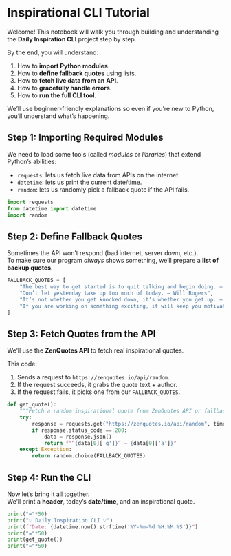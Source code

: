 # Inspirational CLI Tutorial

Welcome! This notebook will walk you through building and understanding the **Daily Inspiration CLI** project step by step.  

By the end, you will understand:
1. How to **import Python modules**.
2. How to **define fallback quotes** using lists.
3. How to **fetch live data from an API**.
4. How to **gracefully handle errors**.
5. How to **run the full CLI tool**.

We’ll use beginner-friendly explanations so even if you’re new to Python, you’ll understand what’s happening.

## Step 1: Importing Required Modules  

We need to load some tools (called *modules* or *libraries*) that extend Python’s abilities:  

- `requests`: lets us fetch live data from APIs on the internet.  
- `datetime`: lets us print the current date/time.  
- `random`: lets us randomly pick a fallback quote if the API fails.  



```python
import requests
from datetime import datetime
import random

```

## Step 2: Define Fallback Quotes  

Sometimes the API won’t respond (bad internet, server down, etc.).  
To make sure our program *always* shows something, we’ll prepare a **list of backup quotes**.  



```python
FALLBACK_QUOTES = [
    "The best way to get started is to quit talking and begin doing. – Walt Disney",
    "Don’t let yesterday take up too much of today. – Will Rogers",
    "It’s not whether you get knocked down, it’s whether you get up. – Vince Lombardi",
    "If you are working on something exciting, it will keep you motivated. – Steve Jobs"
]

```

## Step 3: Fetch Quotes from the API  

We’ll use the **ZenQuotes API** to fetch real inspirational quotes.  

This code:  
1. Sends a request to `https://zenquotes.io/api/random`.  
2. If the request succeeds, it grabs the quote text + author.  
3. If the request fails, it picks one from our `FALLBACK_QUOTES`.  



```python
def get_quote():
    """Fetch a random inspirational quote from ZenQuotes API or fallback list."""
    try:
        response = requests.get("https://zenquotes.io/api/random", timeout=5)
        if response.status_code == 200:
            data = response.json()
            return f"“{data[0]['q']}” – {data[0]['a']}"
    except Exception:
        return random.choice(FALLBACK_QUOTES)

```

## Step 4: Run the CLI  

Now let’s bring it all together.  
We’ll print a **header**, today’s **date/time**, and an inspirational quote.  



```python
print("="*50)
print("💡 Daily Inspiration CLI 💡")
print(f"Date: {datetime.now().strftime('%Y-%m-%d %H:%M:%S')}")
print("="*50)
print(get_quote())
print("="*50)

```
